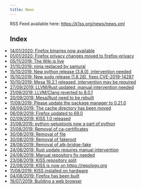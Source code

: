 ```yaml
---
title: News
---
```


RSS Feed available here: <https://k1ss.org/news/news.xml>

## Index

<ul style="padding:0">
<li><a href=/news/20200114a.html>14/01/2020: Firefox binaries now available</a></li>
<li><a href=/news/20200101a.html>01/01/2020: Firefox privacy changes moved to firefox-privacy</a></li>
<li><a href='/news/20191105a.html'>05/11/2019: The Wiki is live</a></li>
<li><a href='/news/20191031a.html'>31/10/2019: ninja replaced by samurai</a></li>
<li><a href='/news/20191015b.html'>15/10/2019: New python release (3.8.0), intervention needed</a></li>
<li><a href='/news/20191015a.html'>15/10/2019: New sudo release (1.8.28), fixes CVE-2019-14287</a></li>
<li><a href='/news/20191010a.html'>10/10/2019: Mesa 19.2.1 released, intervention may be required</a></li>
<li><a href='/news/20190927a.html'>27/09/2019: LLVM/Rust updated, manual intervention needed</a></li>
<li><a href='/news/20190921a.html'>21/09/2019: LLVM/Clang reverted to 8.0.1</a></li>
<li><a href='/news/20190920a.html'>20/09/2019: Mesa/Rust need to be rebuilt</a></li>
<li><a href='/news/20190911a.html'>11/09/2019: Please update the package manager to 0.21.0</a></li>
<li><a href='/news/20190908a.html'>08/09/2019: The cache directory has been moved</a></li>
<li><a href='/news/20190906a.html'>06/09/2019: Firefox updated to 69.0</a></li>
<li><a href='/news/20190902a.html'>02/09/2019: KISS 1.0 released</a></li>
<li><a href='/news/20190831b.html'>31/08/2019: python-setuptools now a part of python</a></li>
<li><a href='/news/20190831a.html'>31/08/2019: Removal of ca-certificates</a></li>
<li><a href='/news/20190830b.html'>30/08/2019: Removal of file</a></li>
<li><a href='/news/20190830a.html'>30/08/2019: Removal of fakeroot</a></li>
<li><a href='/news/20190828a.html'>28/08/2019: Removal of atk-bridge-fake</a></li>
<li><a href='/news/20190824b.html'>24/08/2019: Rust update requires manual intervention</a></li>
<li><a href='/news/20190824a.html'>24/08/2019: Manual repository fix needed</a></li>
<li><a href='/news/20190823a.html'>23/08/2019: KISS repository split</a></li>
<li><a href='/news/20190822a.html'>22/08/2019: KISS is now on https://repology.org</a></li>
<li><a href='/news/20190811a.html'>11/08/2019: KISS installed on hardware</a></li>
<li><a href='/news/20190804a.html'>04/08/2019: Firefox has been built</a></li>
<li><a href='/news/20190719a.html'>19/07/2019: Building a web browser</a></li>
</ul>
